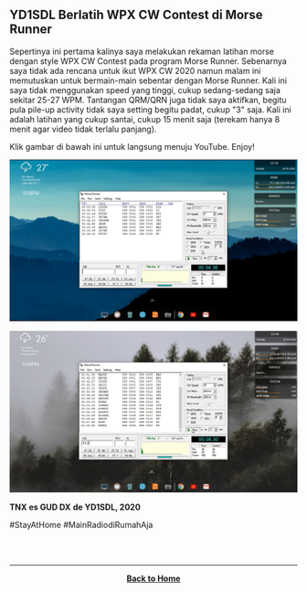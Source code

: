 ## YD1SDL Berlatih WPX CW Contest di Morse Runner

Sepertinya ini pertama kalinya saya melakukan rekaman latihan morse dengan style WPX CW Contest pada program Morse Runner. Sebenarnya saya tidak ada rencana untuk ikut WPX CW 2020 namun malam ini memutuskan untuk bermain-main sebentar dengan Morse Runner. Kali ini saya tidak menggunakan speed yang tinggi, cukup sedang-sedang saja sekitar 25-27 WPM. Tantangan QRM/QRN juga tidak saya aktifkan, begitu pula pile-up activity tidak saya setting begitu padat, cukup "3" saja. Kali ini adalah latihan yang cukup santai, cukup 15 menit saja (terekam hanya 8 menit agar video tidak terlalu panjang).

Klik gambar di bawah ini untuk langsung menuju YouTube. Enjoy!

[![](./ss.png)](https://www.youtube.com/watch?v=INC85JqQRbs)

[![](./ss2.png)](https://youtu.be/ZwfMDC3EQAc)

**TNX es GUD DX**
**de YD1SDL, 2020**

#StayAtHome #MainRadiodiRumahAja

<br><br>
****
<p align="center">
  <a href="https://handiko.github.io/MyBlog/"> <b>Back to Home</b> </a>
  <br>
</p>
